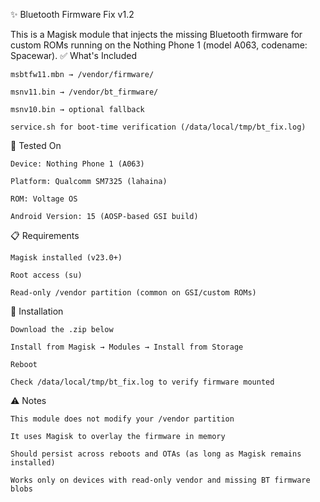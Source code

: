 ✨ Bluetooth Firmware Fix v1.2

This is a Magisk module that injects the missing Bluetooth firmware for custom ROMs running on the Nothing Phone 1 (model A063, codename: Spacewar).
✅ What's Included

    msbtfw11.mbn → /vendor/firmware/

    msnv11.bin → /vendor/bt_firmware/

    msnv10.bin → optional fallback

    service.sh for boot-time verification (/data/local/tmp/bt_fix.log)

🧪 Tested On

    Device: Nothing Phone 1 (A063)

    Platform: Qualcomm SM7325 (lahaina)

    ROM: Voltage OS

    Android Version: 15 (AOSP-based GSI build)

📋 Requirements

    Magisk installed (v23.0+)

    Root access (su)

    Read-only /vendor partition (common on GSI/custom ROMs)

🚀 Installation

    Download the .zip below

    Install from Magisk → Modules → Install from Storage

    Reboot

    Check /data/local/tmp/bt_fix.log to verify firmware mounted

⚠️ Notes

    This module does not modify your /vendor partition

    It uses Magisk to overlay the firmware in memory

    Should persist across reboots and OTAs (as long as Magisk remains installed)

    Works only on devices with read-only vendor and missing BT firmware blobs
